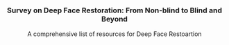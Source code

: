 <p align="center">
  <h3 align="center">Survey on Deep Face Restoration: From Non-blind to Blind and Beyond </h3>
  <p align="center">A comprehensive list of resources for Deep Face Restoartion
  </p>
</p>
